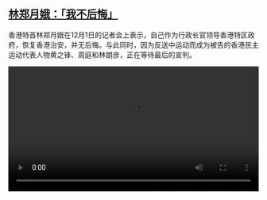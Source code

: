 <!--1606830859000-->
[林郑月娥：「我不后悔」](https://www.dw.com/zh/%E6%9E%97%E9%83%91%E6%9C%88%E5%A8%A5%EF%BC%9A%E3%80%8C%E6%88%91%E4%B8%8D%E5%90%8E%E6%82%94%E3%80%8D/a-55785688)
------

<p>香港特首林郑月娥在12月1日的记者会上表示，自己作为行政长官领导香港特区政府，恢复香港治安，并无后悔。与此同时，因为反送中运动而成为被告的香港民主运动代表人物黄之锋、周庭和林朗彦，正在等待最后的宣判。</small></p><video src="https://tvdownloaddw-a.akamaihd.net/dwtv_video/flv/vdt_zh/2020/bchi201201_001_98ba7bchi_201201_carrielam_sd_sor.mp4" controls style="width:100%"></video>
